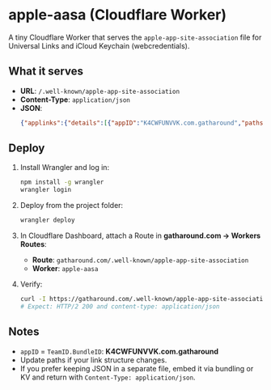 # apple-aasa (Cloudflare Worker)

A tiny Cloudflare Worker that serves the `apple-app-site-association` file for Universal Links and iCloud Keychain (webcredentials).

## What it serves
- **URL**: `/.well-known/apple-app-site-association`
- **Content-Type**: `application/json`
- **JSON**:
  ```json
  {"applinks":{"details":[{"appID":"K4CWFUNVVK.com.gatharound","paths":["/recipes/*/*","/invites/*","/emailConfirm"]}]}, "webcredentials":{"apps":["K4CWFUNVVK.com.gatharound"]}}
  ```

## Deploy

1. Install Wrangler and log in:
   ```bash
   npm install -g wrangler
   wrangler login
   ```

2. Deploy from the project folder:
   ```bash
   wrangler deploy
   ```

3. In Cloudflare Dashboard, attach a Route in **gatharound.com → Workers Routes**:
   - **Route**: `gatharound.com/.well-known/apple-app-site-association`
   - **Worker**: `apple-aasa`

4. Verify:
   ```bash
   curl -I https://gatharound.com/.well-known/apple-app-site-association
   # Expect: HTTP/2 200 and content-type: application/json
   ```

## Notes
- `appID` = `TeamID.BundleID`: **K4CWFUNVVK.com.gatharound**
- Update paths if your link structure changes.
- If you prefer keeping JSON in a separate file, embed it via bundling or KV and return with `Content-Type: application/json`.
